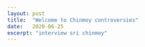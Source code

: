 ```yaml
---
layout: post
title:  "Welcome to Chinmoy controversies"
date:   2020-06-25
excerpt: "interview sri chinmoy"
---
```

